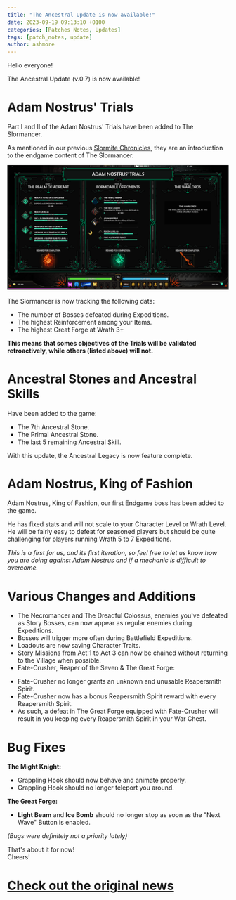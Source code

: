 ```yaml
---
title: "The Ancestral Update is now available!"
date: 2023-09-19 09:13:10 +0100
categories: [Patches Notes, Updates]
tags: [patch_notes, update]
author: ashmore
---
```

Hello everyone!  
  
The Ancestral Update (v.0.7) is now available!  
  
Adam Nostrus' Trials
====================

  
Part I and II of the Adam Nostrus' Trials have been added to The Slormancer.  
  
As mentioned in our previous [Slormite Chronicles](https://steamcommunity.com/games/1104280/announcements/detail/3690191375767913128), they are an introduction to the endgame content of The Slormancer.  
  
![](/assets/patch_notes/1219db64032526162707fd22757f6905f3fc1bb2)  
  
The Slormancer is now tracking the following data:  
* The number of Bosses defeated during Expeditions.
* The highest Reinforcement among your Items.
* The highest Great Forge at Wrath 3+

**This means that somes objectives of the Trials will be validated retroactively, while others (listed above) will not.**  
  
Ancestral Stones and Ancestral Skills
=====================================

  
Have been added to the game:  
* The 7th Ancestral Stone.
* The Primal Ancestral Stone.
* The last 5 remaining Ancestral Skill.

With this update, the Ancestral Legacy is now feature complete.  
  
Adam Nostrus, King of Fashion
=============================

  
Adam Nostrus, King of Fashion, our first Endgame boss has been added to the game.  
  
He has fixed stats and will not scale to your Character Level or Wrath Level.  
He will be fairly easy to defeat for seasoned players but should be quite challenging for players running Wrath 5 to 7 Expeditions.  
  
*This is a first for us, and its first iteration, so feel free to let us know how you are doing against Adam Nostrus and if a mechanic is difficult to overcome.*  
  
Various Changes and Additions
=============================

  
* The Necromancer and The Dreadful Colossus, enemies you've defeated as Story Bosses, can now appear as regular enemies during Expeditions.
* Bosses will trigger more often during Battlefield Expeditions.
* Loadouts are now saving Character Traits.
* Story Missions from Act 1 to Act 3 can now be chained without returning to the Village when possible.
* Fate-Crusher, Reaper of the Seven & The Great Forge:
+ Fate-Crusher no longer grants an unknown and unusable Reapersmith Spirit.
+ Fate-Crusher now has a bonus Reapersmith Spirit reward with every Reapersmith Spirit.
+ As such, a defeat in The Great Forge equipped with Fate-Crusher will result in you keeping every Reapersmith Spirit in your War Chest.

  
Bug Fixes
=========

  
**The Might Knight:**  
* Grappling Hook should now behave and animate properly.
* Grappling Hook should no longer teleport you around.

**The Great Forge:**  
* **Light Beam** and **Ice Bomb** should no longer stop as soon as the "Next Wave" Button is enabled.

*(Bugs were definitely not a priority lately)*  
  
That's about it for now!  
Cheers!  


# <a href="https://steamstore-a.akamaihd.net/news/externalpost/steam_community_announcements/5480373588799904241" target="_blank">Check out the original news</a>